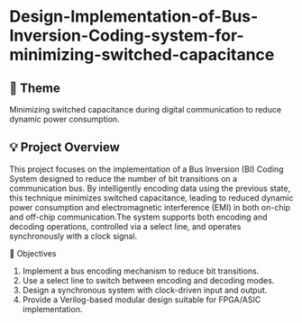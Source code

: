 # Design-Implementation-of-Bus-Inversion-Coding-system-for-minimizing-switched-capacitance
## 📌 Theme
Minimizing switched capacitance during digital communication to reduce dynamic power consumption.

## 💡 Project Overview
This project focuses on the implementation of a Bus Inversion (BI) Coding System designed to reduce the number of bit transitions on a communication bus. By intelligently encoding data using the previous state, this technique minimizes switched capacitance, leading to reduced dynamic power consumption and electromagnetic interference (EMI) in both on-chip and off-chip communication.The system supports both encoding and decoding operations, controlled via a select line, and operates synchronously with a clock signal.

🎯 Objectives
1. Implement a bus encoding mechanism to reduce bit transitions.
2. Use a select line to switch between encoding and decoding modes.
3. Design a synchronous system with clock-driven input and output.
4. Provide a Verilog-based modular design suitable for FPGA/ASIC implementation.
